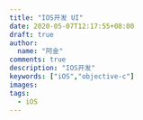 ```yaml
---
title: "IOS开发 UI"
date: 2020-05-07T12:17:55+08:00
draft: true
author:
  name: "阿金"
comments: true
description: "IOS开发"
keywords: ["iOS","objective-c"]
images:
tags:
  - iOS
---
```


